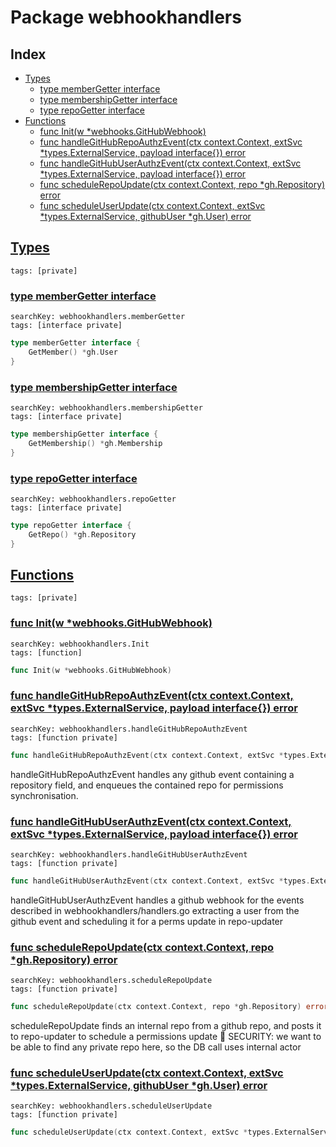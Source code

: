 # Package webhookhandlers

## Index

* [Types](#type)
    * [type memberGetter interface](#memberGetter)
    * [type membershipGetter interface](#membershipGetter)
    * [type repoGetter interface](#repoGetter)
* [Functions](#func)
    * [func Init(w *webhooks.GitHubWebhook)](#Init)
    * [func handleGitHubRepoAuthzEvent(ctx context.Context, extSvc *types.ExternalService, payload interface{}) error](#handleGitHubRepoAuthzEvent)
    * [func handleGitHubUserAuthzEvent(ctx context.Context, extSvc *types.ExternalService, payload interface{}) error](#handleGitHubUserAuthzEvent)
    * [func scheduleRepoUpdate(ctx context.Context, repo *gh.Repository) error](#scheduleRepoUpdate)
    * [func scheduleUserUpdate(ctx context.Context, extSvc *types.ExternalService, githubUser *gh.User) error](#scheduleUserUpdate)


## <a id="type" href="#type">Types</a>

```
tags: [private]
```

### <a id="memberGetter" href="#memberGetter">type memberGetter interface</a>

```
searchKey: webhookhandlers.memberGetter
tags: [interface private]
```

```Go
type memberGetter interface {
	GetMember() *gh.User
}
```

### <a id="membershipGetter" href="#membershipGetter">type membershipGetter interface</a>

```
searchKey: webhookhandlers.membershipGetter
tags: [interface private]
```

```Go
type membershipGetter interface {
	GetMembership() *gh.Membership
}
```

### <a id="repoGetter" href="#repoGetter">type repoGetter interface</a>

```
searchKey: webhookhandlers.repoGetter
tags: [interface private]
```

```Go
type repoGetter interface {
	GetRepo() *gh.Repository
}
```

## <a id="func" href="#func">Functions</a>

```
tags: [private]
```

### <a id="Init" href="#Init">func Init(w *webhooks.GitHubWebhook)</a>

```
searchKey: webhookhandlers.Init
tags: [function]
```

```Go
func Init(w *webhooks.GitHubWebhook)
```

### <a id="handleGitHubRepoAuthzEvent" href="#handleGitHubRepoAuthzEvent">func handleGitHubRepoAuthzEvent(ctx context.Context, extSvc *types.ExternalService, payload interface{}) error</a>

```
searchKey: webhookhandlers.handleGitHubRepoAuthzEvent
tags: [function private]
```

```Go
func handleGitHubRepoAuthzEvent(ctx context.Context, extSvc *types.ExternalService, payload interface{}) error
```

handleGitHubRepoAuthzEvent handles any github event containing a repository field, and enqueues the contained repo for permissions synchronisation. 

### <a id="handleGitHubUserAuthzEvent" href="#handleGitHubUserAuthzEvent">func handleGitHubUserAuthzEvent(ctx context.Context, extSvc *types.ExternalService, payload interface{}) error</a>

```
searchKey: webhookhandlers.handleGitHubUserAuthzEvent
tags: [function private]
```

```Go
func handleGitHubUserAuthzEvent(ctx context.Context, extSvc *types.ExternalService, payload interface{}) error
```

handleGitHubUserAuthzEvent handles a github webhook for the events described in webhookhandlers/handlers.go extracting a user from the github event and scheduling it for a perms update in repo-updater 

### <a id="scheduleRepoUpdate" href="#scheduleRepoUpdate">func scheduleRepoUpdate(ctx context.Context, repo *gh.Repository) error</a>

```
searchKey: webhookhandlers.scheduleRepoUpdate
tags: [function private]
```

```Go
func scheduleRepoUpdate(ctx context.Context, repo *gh.Repository) error
```

scheduleRepoUpdate finds an internal repo from a github repo, and posts it to repo-updater to schedule a permissions update 🚨 SECURITY: we want to be able to find any private repo here, so the DB call uses internal actor 

### <a id="scheduleUserUpdate" href="#scheduleUserUpdate">func scheduleUserUpdate(ctx context.Context, extSvc *types.ExternalService, githubUser *gh.User) error</a>

```
searchKey: webhookhandlers.scheduleUserUpdate
tags: [function private]
```

```Go
func scheduleUserUpdate(ctx context.Context, extSvc *types.ExternalService, githubUser *gh.User) error
```

